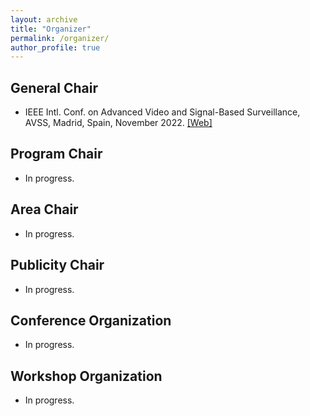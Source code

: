 ```yaml
---
layout: archive
title: "Organizer"
permalink: /organizer/
author_profile: true
---
```



General Chair
-----

- IEEE Intl. Conf. on Advanced Video and Signal-Based Surveillance, AVSS, Madrid, Spain, November 2022. <a href="http://atvs.ii.uam.es/avss2022/">[Web]</a>


Program Chair
-----

- In progress.


Area Chair
-----

- In progress.


Publicity Chair
-----

- In progress.


Conference Organization
-----

- In progress.


Workshop Organization
-----

- In progress.







